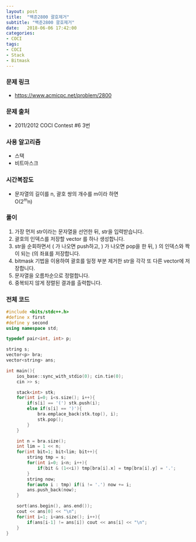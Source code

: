 ```yaml
---
layout: post
title:  "백준2800 괄호제거"
subtitle: "백준2800 괄호제거"
date:   2018-06-06 17:42:00
categories:
- COCI
tags:
- COCI
- Stack
- Bitmask
---
```


### 문제 링크
* https://www.acmicpc.net/problem/2800

### 문제 출처
* 2011/2012 COCI Contest #6 3번

### 사용 알고리즘
* 스택
* 비트마스크

### 시간복잡도
* 문자열의 길이를 n, 괄호 쌍의 개수를 m이라 하면<br>
O(2<sup>m</sup>n)

### 풀이
1. 가장 먼저 str이라는 문자열을 선언한 뒤, str을 입력받습니다.
2. 괄호의 인덱스를 저장할 vector 를 하나 생성합니다.
3. str을 순회하면서 ( 가 나오면 push하고, ) 가 나오면 pop을 한 뒤, ) 의 인덱스와 짝이 되는 (의 좌표를 저장합니다.
4. bitmask 기법을 이용하여 괄호를 일정 부분 제거한 str을 각각 또 다른 vector에 저장합니다.
5. 문자열을 오름차순으로 정렬합니다.
6. 중복되지 않게 정렬된 결과를 출력합니다.

### 전체 코드
```cpp
#include <bits/stdc++.h>
#define x first
#define y second
using namespace std;

typedef pair<int, int> p;

string s;
vector<p> bra;
vector<string> ans;

int main(){
	ios_base::sync_with_stdio(0); cin.tie(0);
	cin >> s;

	stack<int> stk;
	for(int i=0; i<s.size(); i++){
		if(s[i] == '(') stk.push(i);
		else if(s[i] == ')'){
			bra.emplace_back(stk.top(), i);
			stk.pop();
		}
	}

	int n = bra.size();
	int lim = 1 << n;
	for(int bit=1; bit<lim; bit++){
		string tmp = s;
		for(int i=0; i<n; i++){
			if(bit & (1<<i)) tmp[bra[i].x] = tmp[bra[i].y] = '.';
		}
		string now;
		for(auto i : tmp) if(i != '.') now += i;
		ans.push_back(now);
	}

	sort(ans.begin(), ans.end());
	cout << ans[0] << "\n";
	for(int i=1; i<ans.size(); i++){
		if(ans[i-1] != ans[i]) cout << ans[i] << "\n";
	}
}
```
